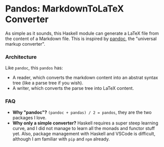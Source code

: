 # Pandos: MarkdownToLaTeX Converter

As simple as it sounds, this Haskell module can generate a LaTeX file from the content of a Markdown file. This is inspired by [pandoc](https://pandoc.org/), the "universal markup converter".

### Architecture
Like `pandoc`, this `pandos` has:
- A reader, which converts the markdown content into an abstrat syntax tree (like a parse tree if you wish).
- A writer, which converts the parse tree into LaTeX content.

### FAQ
- **Why "pandoc"?** `(pandoc + pandas) / 2 = pandos`, they are the two packages I love.
- **Why only a simple converter?** Haskell requires a super steep learning curve, and I did not manage to learn all the monads and functor stuff yet. Also, package management with Haskell and VSCode is difficult, although I am familiar with `pip` and `npm` already.